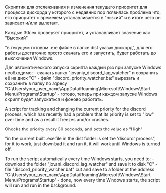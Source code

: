 Скриптик для отслеживания и изменения текущего приоритет для процесса 
дискорда у которого с недавних пор появилась проблема что, его приоритет с временем 
устанавливается в "низкий" и в итоге чего он зависает и/или вылетает. 

Каждые 30сек проверяет приоритет, и устанавливает значение как "Высокий"

"в текущем готовом .exe файле в папке dist указан дискорд", для его работы достаточно 
просто скачать его и запустить, будет работать до выключения Windows. 

Для автоматического запуска скрипта каждый раз при запуске Windows необходимо:
    - скачать папку "jovaniy_discord_lag_watcher" и сохранить её на диск "С"
    - файл "discord_priority_watcher.bat" вырезать и сохранить в папку по адресу "C:\Users\your_user_name\AppData\Roaming\Microsoft\Windows\Start Menu\Programs\Startup"
    - готово, теперь при каждом запуске Windows скрипт будет запускаться и фоново работать.

A script for tracking and changing the current priority for
the discord process, which has recently had a problem that its priority is
set to "low" over time and as a result it freezes and/or crashes. 

Checks the priority every 30 seconds, and sets the value as "High"

"in the current built .exe file in the dist folder is set the 'discord' process", 
for it to work, just download it and run it, it will work until Windows is turned off. 

To run the script automatically every time Windows starts, you need to:
    - download the folder "jovani_discord_lag_watcher" and save it to disk "C"
    - file "discord_priority_watcher.bat" cut and save to a folder at the address "C:\Users\your_user_name\AppData\Roaming\Microsoft\Windows\Start Menu\Programs\Startup"
    - done, now every time Windows starts, the script will run and run in the background.